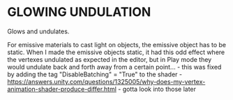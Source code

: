 # GLOWING UNDULATION

Glows and undulates.

For emissive materials to cast light on objects, the emissive object has to be static.
When I made the emissive objects static, it had this odd effect where the vertexes undulated as expected in the editor, but in Play mode they would undulate back and forth away from a certain point...
	- this was fixed by adding the tag "DisableBatching" = "True" to the shader
	- https://answers.unity.com/questions/1325005/why-does-my-vertex-animation-shader-produce-differ.html
	- gotta look into those later
